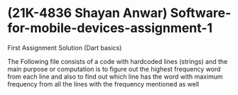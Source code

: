 # (21K-4836 Shayan Anwar) Software-for-mobile-devices-assignment-1
First Assignment Solution (Dart basics)

The Following file consists of a code with hardcoded lines (strings) and the main purpose or computation is to figure out the highest frequency word from each line and also to find out which line has the word with maximum frequency from all the lines with the frequency mentioned as well
